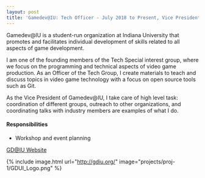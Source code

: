 ```yaml
---
layout: post
title: 'Gamedev@IU: Tech Officer - July 2018 to Present, Vice President - May 2019 to Present'
---
```


Gamedev@IU is a student-run organization at Indiana University that promotes and facilitates individual development of skills related to all aspects of game development.

I am one of the founding members of the Tech Special interest group, where we focus on the programming and technical aspects of video game production. As an Officer of the Tech Group, I create materials to teach and discuss topics in video game technology with a focus on open source tools such as Git.

As the Vice President of Gamedev@IU, I take care of high level task: coordination of different groups, outreach to other organizations, and coordinating talks with industry members are examples of what I do.

#### Responsibilities
* Workshop and event planning


[GD@IU Website](http://gdiu.org/)

{% include image.html url="http://gdiu.org/" image="projects/proj-1/GDUI_Logo.png" %}
